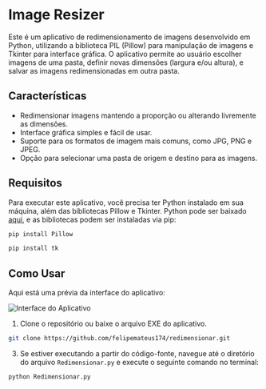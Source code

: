 # Image Resizer

Este é um aplicativo de redimensionamento de imagens desenvolvido em Python, utilizando a biblioteca PIL (Pillow) para manipulação de imagens e Tkinter para interface gráfica. O aplicativo permite ao usuário escolher imagens de uma pasta, definir novas dimensões (largura e/ou altura), e salvar as imagens redimensionadas em outra pasta.

## Características

- Redimensionar imagens mantendo a proporção ou alterando livremente as dimensões.
- Interface gráfica simples e fácil de usar.
- Suporte para os formatos de imagem mais comuns, como JPG, PNG e JPEG.
- Opção para selecionar uma pasta de origem e destino para as imagens.

## Requisitos

Para executar este aplicativo, você precisa ter Python instalado em sua máquina, além das bibliotecas Pillow e Tkinter. Python pode ser baixado [aqui](https://www.python.org/downloads/), e as bibliotecas podem ser instaladas via pip:

```bash
pip install Pillow
````
````bash
pip install tk
`````

## Como Usar

Aqui está uma prévia da interface do aplicativo:

![Interface do Aplicativo](images/interface.png)

1. Clone o repositório ou baixe o arquivo EXE do aplicativo.

````bash
git clone https://github.com/felipemateus174/redimensionar.git
````

3. Se estiver executando a partir do código-fonte, navegue até o diretório do arquivo `Redimensionar.py` e execute o seguinte comando no terminal:

````bash
python Redimensionar.py
````
